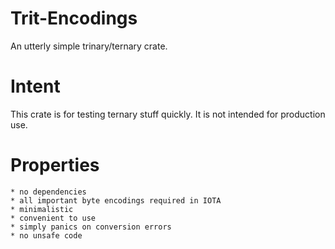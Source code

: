 # Trit-Encodings

An utterly simple trinary/ternary crate.

# Intent

This crate is for testing ternary stuff quickly. It is not intended for production use.

# Properties
    * no dependencies
    * all important byte encodings required in IOTA
    * minimalistic
    * convenient to use
    * simply panics on conversion errors
    * no unsafe code